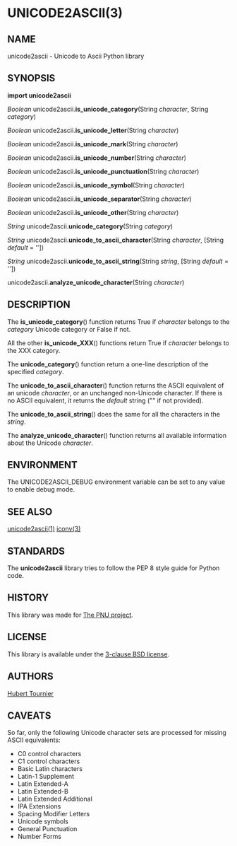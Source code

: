 # UNICODE2ASCII(3)

## NAME
unicode2ascii - Unicode to Ascii Python library

## SYNOPSIS
**import unicode2ascii**

*Boolean* unicode2ascii.**is_unicode_category**(String *character*, String *category*)

*Boolean* unicode2ascii.**is_unicode_letter**(String *character*)

*Boolean* unicode2ascii.**is_unicode_mark**(String *character*)

*Boolean* unicode2ascii.**is_unicode_number**(String *character*)

*Boolean* unicode2ascii.**is_unicode_punctuation**(String *character*)

*Boolean* unicode2ascii.**is_unicode_symbol**(String *character*)

*Boolean* unicode2ascii.**is_unicode_separator**(String *character*)

*Boolean* unicode2ascii.**is_unicode_other**(String *character*)

*String* unicode2ascii.**unicode_category**(String *category*)

*String* unicode2ascii.**unicode_to_ascii_character**(String *character*, [String *default* = ''])

*String* unicode2ascii.**unicode_to_ascii_string**(String *string*, [String *default* = ''])

unicode2ascii.**analyze_unicode_character**(String *character*)

## DESCRIPTION
The **is_unicode_category**() function returns True if *character* belongs to the *category* Unicode category or False if not.

All the other **is_unicode_XXX**() functions return True if *character* belongs to the XXX category.

The **unicode_category**() function return a one-line description of the specified *category*.

The **unicode_to_ascii_character**() function returns the ASCII equivalent of an unicode *character*, or an unchanged non-Unicode character.
If there is no ASCII equivalent, it returns the *default* string ("" if not provided).

The **unicode_to_ascii_string**() does the same for all the characters in the *string*.

The **analyze_unicode_character**() function returns all available information about the Unicode *character*.

## ENVIRONMENT
The UNICODE2ASCII_DEBUG environment variable can be set to any value to enable debug mode.

## SEE ALSO
[unicode2ascii(1)](https://github.com/HubTou/unicode2ascii/blob/main/UNICODE2ASCII.1.md)
[iconv(3)](https://www.freebsd.org/cgi/man.cgi?query=iconv&sektion=3)

## STANDARDS
The **unicode2ascii** library tries to follow the PEP 8 style guide for Python code.

## HISTORY
This library was made for [The PNU project](https://github.com/HubTou/PNU).

## LICENSE
This library is available under the [3-clause BSD license](https://opensource.org/licenses/BSD-3-Clause).

## AUTHORS
[Hubert Tournier](https://github.com/HubTou)

## CAVEATS
So far, only the following Unicode character sets are processed for missing ASCII equivalents:
* C0 control characters
* C1 control characters
* Basic Latin characters
* Latin-1 Supplement
* Latin Extended-A
* Latin Extended-B
* Latin Extended Additional
* IPA Extensions
* Spacing Modifier Letters
* Unicode symbols
* General Punctuation
* Number Forms

